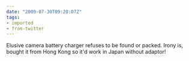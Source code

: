```yaml
---
date: "2009-07-30T09:20:07Z"
tags:
- imported
- from-twitter
---
```

Elusive camera battery charger refuses to be found or packed. Irony is, bought it from Hong Kong so it'd work in Japan without adaptor!
